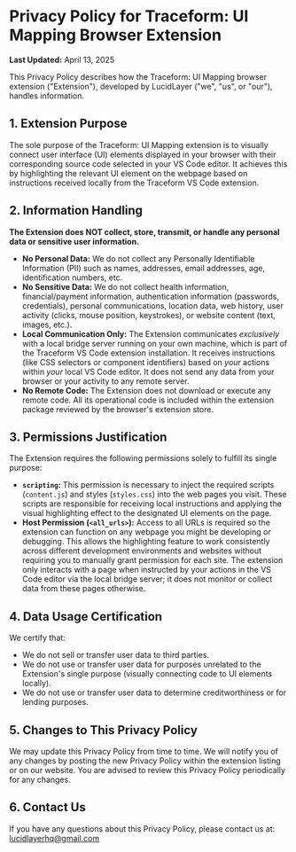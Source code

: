 # Privacy Policy for Traceform: UI Mapping Browser Extension

**Last Updated:** April 13, 2025

This Privacy Policy describes how the Traceform: UI Mapping browser extension ("Extension"), developed by LucidLayer ("we", "us", or "our"), handles information.

## 1. Extension Purpose

The sole purpose of the Traceform: UI Mapping extension is to visually connect user interface (UI) elements displayed in your browser with their corresponding source code selected in your VS Code editor. It achieves this by highlighting the relevant UI element on the webpage based on instructions received locally from the Traceform VS Code extension.

## 2. Information Handling

**The Extension does NOT collect, store, transmit, or handle any personal data or sensitive user information.**

*   **No Personal Data:** We do not collect any Personally Identifiable Information (PII) such as names, addresses, email addresses, age, identification numbers, etc.
*   **No Sensitive Data:** We do not collect health information, financial/payment information, authentication information (passwords, credentials), personal communications, location data, web history, user activity (clicks, mouse position, keystrokes), or website content (text, images, etc.).
*   **Local Communication Only:** The Extension communicates *exclusively* with a local bridge server running on your own machine, which is part of the Traceform VS Code extension installation. It receives instructions (like CSS selectors or component identifiers) based on *your* actions within *your* local VS Code editor. It does not send any data from your browser or your activity to any remote server.
*   **No Remote Code:** The Extension does not download or execute any remote code. All its operational code is included within the extension package reviewed by the browser's extension store.

## 3. Permissions Justification

The Extension requires the following permissions solely to fulfill its single purpose:

*   **`scripting`:** This permission is necessary to inject the required scripts (`content.js`) and styles (`styles.css`) into the web pages you visit. These scripts are responsible for receiving local instructions and applying the visual highlighting effect to the designated UI elements on the page.
*   **Host Permission (`<all_urls>`):** Access to all URLs is required so the extension can function on any webpage you might be developing or debugging. This allows the highlighting feature to work consistently across different development environments and websites without requiring you to manually grant permission for each site. The extension only interacts with a page when instructed by your actions in the VS Code editor via the local bridge server; it does not monitor or collect data from these pages otherwise.

## 4. Data Usage Certification

We certify that:
*   We do not sell or transfer user data to third parties.
*   We do not use or transfer user data for purposes unrelated to the Extension's single purpose (visually connecting code to UI elements locally).
*   We do not use or transfer user data to determine creditworthiness or for lending purposes.

## 5. Changes to This Privacy Policy

We may update this Privacy Policy from time to time. We will notify you of any changes by posting the new Privacy Policy within the extension listing or on our website. You are advised to review this Privacy Policy periodically for any changes.

## 6. Contact Us

If you have any questions about this Privacy Policy, please contact us at: lucidlayerhq@gmail.com
